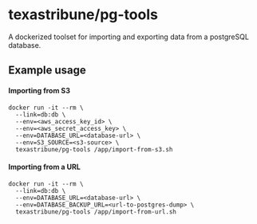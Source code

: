 # texastribune/pg-tools

A dockerized toolset for importing and exporting data from a postgreSQL database.

## Example usage

#### Importing from S3

```
docker run -it --rm \
  --link=db:db \
  --env=<aws_access_key_id> \
  --env=<aws_secret_access_key> \
  --env=DATABASE_URL=<database-url> \
  --env=S3_SOURCE=<s3-source> \
  texastribune/pg-tools /app/import-from-s3.sh
```

#### Importing from a URL

```
docker run -it --rm \
  --link=db:db \
  --env=DATABASE_URL=<database-url> \
  --env=DATABASE_BACKUP_URL=<url-to-postgres-dump> \
  texastribune/pg-tools /app/import-from-url.sh
```
